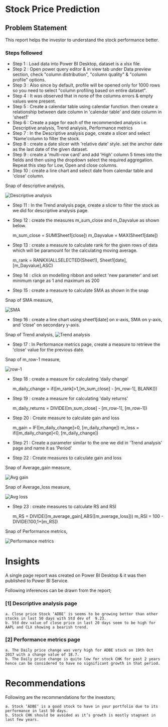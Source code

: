 # Stock Price Prediction

## Problem Statement

This report helps the investor to understand the stock performance better. 

### Steps followed 

- Step 1 : Load data into Power BI Desktop, dataset is a xlsx file.
- Step 2 : Open power query editor & in view tab under Data preview section, check "column distribution", "column quality" & "column profile" options.
- Step 3 : Also since by default, profile will be opened only for 1000 rows so you need to select "column profiling based on entire dataset".
- Step 4 : It was observed that in none of the columns errors & empty values were present. 
- Step 5 : Create a calendar table using calendar function. then create a relationship between date column in 'calendar table' and date column in 'sheet1'
- Step 6 : Create a page for each of the recommended analysis i.e. Descriptive analysis, Trend analysis, Performance metrics
- Step 7 : In the Descriptive analysis page, create a slicer and select 'Name'column to filter the stock. 
- Step 8 : create a date slicer with 'relative date' style. set the anchor date as the last date of the given dataset.
- Step 9 : create a 'multi-row card' and add 'High' column 5 times into the fields and then using the dropdown select the required aggregation. Repeat this step for 
	   Low, Open and close columns.	 
- Step 10 : create a line chart and select date from calendar table and 'close' column.            

Snap of descriptive analysis,

![Descriptive analysis](https://github.com/user-attachments/assets/30113352-0b6d-48f9-97fa-e1e84073cfa3)


- Step 11 : In the Trend analysis page, create a slicer to filter the stock as we did for descriptive analysis page.
- Step 12 : create the measures m_sum_close and m_Dayvalue as shown below.

	m_sum_close = SUM(Sheet1[close])
	m_Dayvalue = MAX(Sheet1[date]) 	 

- Step 13 : create a measure to calculate rank for the given rows of data which will be paramount for the calculating moving average.
	
	m_rank = RANKX(ALLSELECTED(Sheet1), Sheet1[date], [m_Dayvalue],ASC)

- Step 14 : click on modelling ribbon and select 'new parameter' and set minimum range as 1 and maximum as 200
- Step 15 : create a measure to calculate SMA as shown in the snap

Snap of SMA measure,

![SMA](https://github.com/user-attachments/assets/a20f6f59-59f5-4d00-82fb-3b2c513ce489)


- Step 16 : create a line chart using sheet1[date] on x-axis, SMA on y-axis, and 'close' on secondary y-axis. 

Snap of Trend analysis,
![Trend analysis](https://github.com/user-attachments/assets/026635be-69b2-4747-b920-157a5fa99c10)



- Step 17 : In Performance metrics page, create a measure to retrieve the 'close' value for the previous date.

Snap of m_row-1 measure,

![row-1](https://github.com/user-attachments/assets/a8872cf2-045c-4809-b3e5-ce775fe8440c)


- Step 18 : create a measure for calculating 'daily change'
	
	m_daily_change = if([m_rank]>1,[m_sum_close] - [m_row-1], BLANK()) 


- Step 19 : create a measure for calculating 'daily returns'

	m_daily_returns = DIVIDE([m_sum_close] - [m_row-1], [m_row-1])

- Step 20 : Create measure to calculate gain and loss

	m_gain = IF([m_daily_change]>0, [m_daily_change])
	m_loss = if([m_daily_change]<0, [m_daily_change])

- Step 21 : Create a parameter similar to the one we did in 'Trend analysis' page and name it as 'Period'

- Step 22 : Create measures to calculate gain and loss

Snap of Average_gain measure,

![Avg gain](https://github.com/user-attachments/assets/ff753867-818b-4d22-8f35-2f18f5cf97df)

Snap of Average_loss measure,

![Avg loss](https://github.com/user-attachments/assets/0da39d43-d7ce-4835-8779-6d15f20db8a8)


- Step 23 : create measures to calculate RS and RSI
	
	m_RS = DIVIDE([m_average_gain],ABS([m_average_loss]))
	m_RSI = 100 - DIVIDE(100,1+[m_RS])


Snap of Performance metrics,

![Performance metrics](https://github.com/user-attachments/assets/03774fed-e993-42b8-86c6-29b003aa87a3)


# Insights

A single page report was created on Power BI Desktop & it was then published to Power BI Service.

Following inferences can be drawn from the report;

### [1] Descriptive analysis page

	a. Close price Stock ‘ADBE‘ is seems to be growing better than other stocks in last 50 days with Std dev of  9.23.
	b. Std dev value of close price in last 20 days seem to be high for AAPL and CLX showing a bearish trend.

### [2] Performance metrics page

	a. The Daily price change was very high for ADBE stock on 19th Oct 2017 with a change value of 18.7.
	b. The Daily price change is quite low for stock CHK for past 2 years hence can be considered to have no significant growth in that period.


# Recommendations

Following are the recommendations for the investors;
           
	a. Stock ‘ADBE‘ is a good stock to have in your portfolio due to its performance in last 50 days.
	b. Stock CHK should be avoided as it’s growth is mostly stagnant in last few years.
